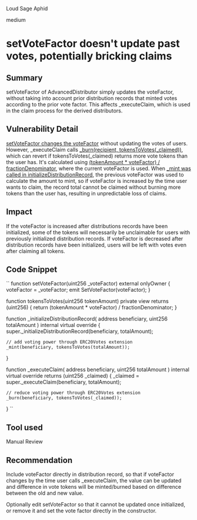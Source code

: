 Loud Sage Aphid

medium

# setVoteFactor doesn't update past votes, potentially bricking claims

## Summary
setVoteFactor of AdvancedDistributor simply updates the voteFactor, without taking into account prior distribution records that minted votes according to the prior vote factor. This affects _executeClaim, which is used in the claim process for the derived distributors.

## Vulnerability Detail
[setVoteFactor changes the voteFactor](https://github.com/sherlock-audit/2023-06-tokensoft/blob/main/contracts/contracts/claim/abstract/AdvancedDistributor.sol#L182) without updating the votes of users. However, _executeClaim calls [_burn(recipient, tokensToVotes(_claimed))](https://github.com/sherlock-audit/2023-06-tokensoft/blob/main/contracts/contracts/claim/abstract/AdvancedDistributor.sol#L94), which can revert if tokensToVotes(_claimed) returns more vote tokens than the user has. It's calculated using [(tokenAmount * voteFactor) / fractionDenominator](https://github.com/sherlock-audit/2023-06-tokensoft/blob/main/contracts/contracts/claim/abstract/AdvancedDistributor.sol#L74), where the current voteFactor is used. When [_mint was called in initializeDistributionRecord](https://github.com/sherlock-audit/2023-06-tokensoft/blob/main/contracts/contracts/claim/abstract/AdvancedDistributor.sol#L84), the previous voteFactor was used to calculate the amount to mint, so if voteFactor is increased by the time user wants to claim, the record total cannot be claimed without burning more tokens than the user has, resulting in unpredictable loss of claims.

## Impact 
If the voteFactor is increased after distributions records have been initialized, some of the tokens will necessarily be unclaimable for users with previously initialized distribution records. If voteFactor is decreased after distribution records have been initialized, users will be left with votes even after claiming all tokens.

## Code Snippet
``  function setVoteFactor(uint256 _voteFactor) external onlyOwner {
    voteFactor = _voteFactor;
    emit SetVoteFactor(voteFactor);
  }

function tokensToVotes(uint256 tokenAmount) private view returns (uint256) {
    return (tokenAmount * voteFactor) / fractionDenominator;
  }

function _initializeDistributionRecord(
    address beneficiary,
    uint256 totalAmount
  ) internal virtual override {
    super._initializeDistributionRecord(beneficiary, totalAmount);

    // add voting power through ERC20Votes extension
    _mint(beneficiary, tokensToVotes(totalAmount));
  }

function _executeClaim(
    address beneficiary,
    uint256 totalAmount
  ) internal virtual override returns (uint256 _claimed) {
    _claimed = super._executeClaim(beneficiary, totalAmount);

    // reduce voting power through ERC20Votes extension
    _burn(beneficiary, tokensToVotes(_claimed));
  }
``

## Tool used
Manual Review

## Recommendation
Include voteFactor directly in distribution record, so that if voteFactor changes by the time user calls _executeClaim, the value can be updated and difference in vote tokens will be minted/burned based on difference between the old and new value.

Optionally edit setVoteFactor so that it cannot be updated once initialized, or remove it and set the vote factor directly in the constructor.